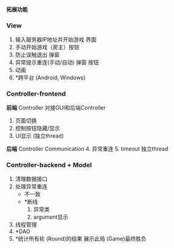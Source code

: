 #### 拓展功能

### **View**

1.  输入服务器IP地址并开始游戏 界面
2.  手动开始游戏（房主）按钮
3.  防止误触退出 弹窗
4.  异常提示重连(手动/自动) 弹窗 按钮
5.  动画
6.  *跨平台 (Android, Windows)

### **Controller-frontend**

**前端** Controller 对接GUI和后端Controller

1. 页面切换
2. 控制按钮隐藏/显示
3. UI显示 (独立thread)


**后端** Controller Communication
4. 异常重连
5. timeout 独立thread



### **Controller-backend** + **Model**

1. 清理数据接口
2. 处理异常重连
   - 不一致
   - *断线
     1. 异常类
     2.  argument显示
3.  线程管理
4. *DAO
5. *统计所有轮 (Round)的结果 展示此局 (Game)最终胜负

